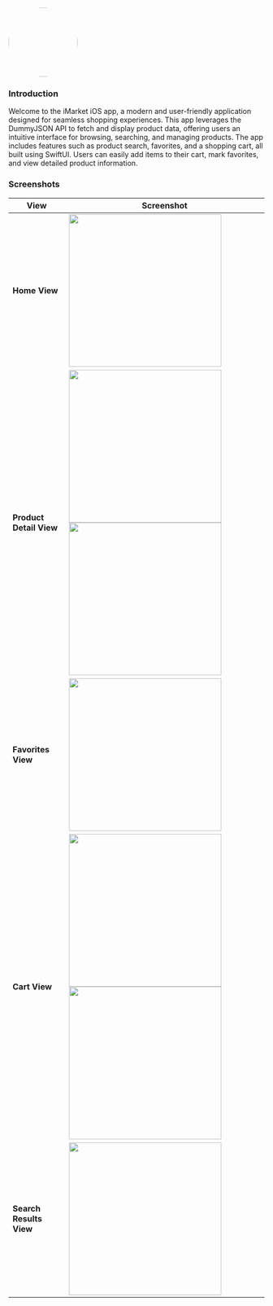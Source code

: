 <img src="Images/Icon.jpg" width="136px" style="border-radius: 60%;">

### Introduction

Welcome to the iMarket iOS app, a modern and user-friendly application designed for seamless shopping experiences. This app leverages the DummyJSON API to fetch and display product data, offering users an intuitive interface for browsing, searching, and managing products. The app includes features such as product search, favorites, and a shopping cart, all built using SwiftUI. Users can easily add items to their cart, mark favorites, and view detailed product information. 

### Screenshots

| View                     | Screenshot |
|--------------------------|------------|
| **Home View**            | <img src="Images/Home1.png" width="300px"> |
| **Product Detail View**  | <img src="Images/Detail1.png" width="300px"> <img src="Images/Detail2.png" width="300px">|
| **Favorites View**       | <img src="Images/Fav1.png" width="300px"> |
| **Cart View**            | <img src="Images/Cart1.png" width="300px"> <img src="Images/Cart2.png" width="300px">|
| **Search Results View**  | <img src="Images/Search1.png" width="300px"> |

